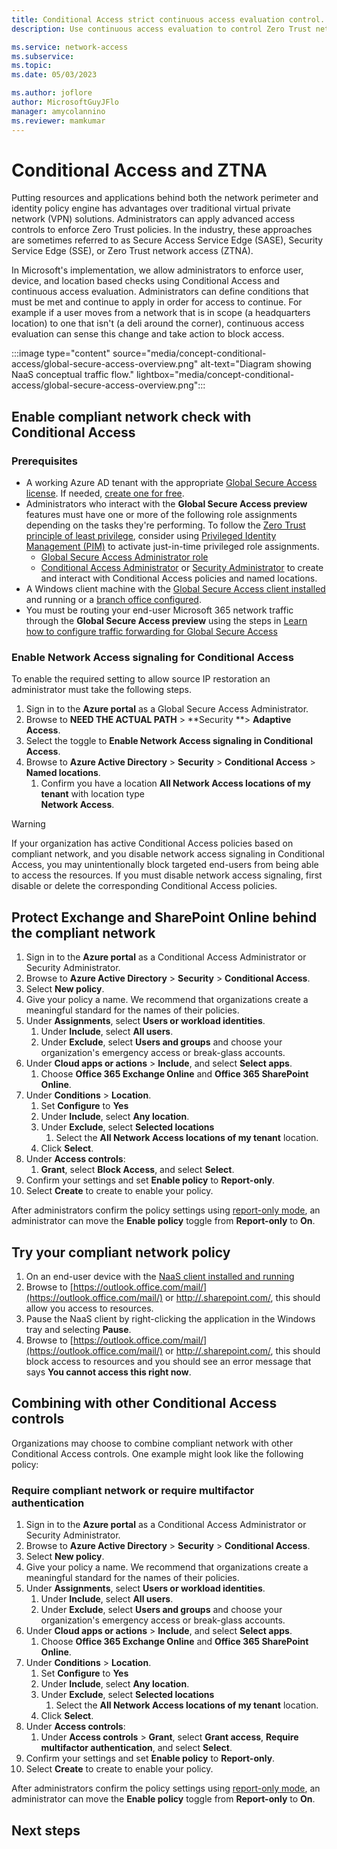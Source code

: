 ```yaml
---
title: Conditional Access strict continuous access evaluation control.
description: Use continuous access evaluation to control Zero Trust network access to resources.

ms.service: network-access
ms.subservice: 
ms.topic: 
ms.date: 05/03/2023

ms.author: joflore
author: MicrosoftGuyJFlo
manager: amycolannino
ms.reviewer: mamkumar
---
```

# Conditional Access and ZTNA

Putting resources and applications behind both the network perimeter and identity policy engine has advantages over traditional virtual private network (VPN) solutions. Administrators can apply advanced access controls to enforce Zero Trust policies. In the industry, these approaches are sometimes referred to as Secure Access Service Edge (SASE), Security Service Edge (SSE)​, or Zero Trust network access (ZTNA).

In Microsoft's implementation, we allow administrators to enforce user, device, and location based checks using Conditional Access and continuous access evaluation. Administrators can define conditions that must be met and continue to apply in order for access to continue. For example if a user moves from a network that is in scope (a headquarters location) to one that isn't (a deli around the corner), continuous access evaluation can sense this change and take action to block access.

:::image type="content" source="media/concept-conditional-access/global-secure-access-overview.png" alt-text="Diagram showing NaaS conceptual traffic flow." lightbox="media/concept-conditional-access/global-secure-access-overview.png":::

## Enable compliant network check with Conditional Access

### Prerequisites

* A working Azure AD tenant with the appropriate [Global Secure Access license](NEED-LINK-TO-DOC). If needed, [create one for free](https://azure.microsoft.com/free/?WT.mc_id=A261C142F).
* Administrators who interact with the **Global Secure Access preview** features must have one or more of the following role assignments depending on the tasks they're performing. To follow the [Zero Trust principle of least privilege](/security/zero-trust/), consider using [Privileged Identity Management (PIM)](/azure/active-directory/privileged-identity-management/pim-configure) to activate just-in-time privileged role assignments.
   * [Global Secure Access Administrator role](/azure/active-directory/privileged-identity-management/how-to-manage-admin-access#global-secure-access-administrator-role)
   * [Conditional Access Administrator](/azure/active-directory/roles/permissions-reference#conditional-access-administrator) or [Security Administrator](/azure/active-directory/roles/permissions-reference#security-administrator) to create and interact with Conditional Access policies and named locations.
* A Windows client machine with the [Global Secure Access client installed](how-to-install-windows-client.md) and running or a [branch office configured](NEED-LINK-TO-DOC).
* You must be routing your end-user Microsoft 365 network traffic through the **Global Secure Access preview** using the steps in [Learn how to configure traffic forwarding for Global Secure Access](how-to-configure-traffic-forwarding.md)

### Enable Network Access signaling for Conditional Access

To enable the required setting to allow source IP restoration an administrator must take the following steps.

1. Sign in to the **Azure portal** as a Global Secure Access Administrator.
1. Browse to **NEED THE ACTUAL PATH** > **Security **> **Adaptive Access**.
1. Select the toggle to **Enable Network Access signaling in Conditional Access**.
1. Browse to **Azure Active Directory** > **Security** > **Conditional Access** > **Named locations**.
   1. Confirm you have a location **All Network Access locations of my tenant** with location type 	
**Network Access**.

> [!WARNING]
> If your organization has active Conditional Access policies based on compliant network, and you disable network access signaling in Conditional Access, you may unintentionally block targeted end-users from being able to access the resources. If you must disable network access signaling, first disable or delete the corresponding Conditional Access policies. 

## Protect Exchange and SharePoint Online behind the compliant network

1. Sign in to the **Azure portal** as a Conditional Access Administrator or Security Administrator.
1. Browse to **Azure Active Directory** > **Security** > **Conditional Access**.
1. Select **New policy**.
1. Give your policy a name. We recommend that organizations create a meaningful standard for the names of their policies.
1. Under **Assignments**, select **Users or workload identities**.
   1. Under **Include**, select **All users**.
   1. Under **Exclude**, select **Users and groups** and choose your organization's emergency access or break-glass accounts. 
1. Under **Cloud apps or actions** > **Include**, and select **Select apps**.
   1. Choose **Office 365 Exchange Online** and **Office 365 SharePoint Online**.
1. Under **Conditions** > **Location**.
   1. Set **Configure** to **Yes**
   1. Under **Include**, select **Any location**.
   1. Under **Exclude**, select **Selected locations**
      1. Select the **All Network Access locations of my tenant** location.
   1. Click **Select**.
1. Under **Access controls**: 
   1. **Grant**, select **Block Access**, and select **Select**.
1. Confirm your settings and set **Enable policy** to **Report-only**.
1. Select **Create** to create to enable your policy.

After administrators confirm the policy settings using [report-only mode](howto-conditional-access-insights-reporting.md), an administrator can move the **Enable policy** toggle from **Report-only** to **On**.

## Try your compliant network policy

1. On an end-user device with the [NaaS client installed and running](how-to-install-windows-client.md)
1. Browse to [https://outlook.office.com/mail/](https://outlook.office.com/mail/) or [http://<yourcompanyname>.sharepoint.com/](http://<yourcompanyname>.sharepoint.com/), this should allow you access to resources.
1. Pause the NaaS client by right-clicking the application in the Windows tray and selecting **Pause**.
1. Browse to [https://outlook.office.com/mail/](https://outlook.office.com/mail/) or [http://<yourcompanyname>.sharepoint.com/](http://<yourcompanyname>.sharepoint.com/), this should block access to resources and you should see an error message that says **You cannot access this right now**.

## Combining with other Conditional Access controls

Organizations may choose to combine compliant network with other Conditional Access controls. One example might look like the following policy:

### Require compliant network or require multifactor authentication

1. Sign in to the **Azure portal** as a Conditional Access Administrator or Security Administrator.
1. Browse to **Azure Active Directory** > **Security** > **Conditional Access**.
1. Select **New policy**.
1. Give your policy a name. We recommend that organizations create a meaningful standard for the names of their policies.
1. Under **Assignments**, select **Users or workload identities**.
   1. Under **Include**, select **All users**.
   1. Under **Exclude**, select **Users and groups** and choose your organization's emergency access or break-glass accounts. 
1. Under **Cloud apps or actions** > **Include**, and select **Select apps**.
   1. Choose **Office 365 Exchange Online** and **Office 365 SharePoint Online**.
1. Under **Conditions** > **Location**.
   1. Set **Configure** to **Yes**
   1. Under **Include**, select **Any location**.
   1. Under **Exclude**, select **Selected locations**
      1. Select the **All Network Access locations of my tenant** location.
   1. Click **Select**.
1. Under **Access controls**: 
   1. Under **Access controls** > **Grant**, select **Grant access**, **Require multifactor authentication**, and select **Select**.
1. Confirm your settings and set **Enable policy** to **Report-only**.
1. Select **Create** to create to enable your policy.

After administrators confirm the policy settings using [report-only mode](howto-conditional-access-insights-reporting.md), an administrator can move the **Enable policy** toggle from **Report-only** to **On**.

## Next steps
